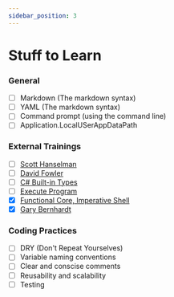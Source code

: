 ```yaml
---
sidebar_position: 3
---
```


# Stuff to Learn

### General

- [ ] Markdown (The markdown syntax)
- [ ] YAML (The markdown syntax)
- [ ] Command prompt (using the command line)
- [ ] Application.LocalUSerAppDataPath

### External Trainings

- [ ] [Scott Hanselman](https://www.youtube.com/playlist?list=PL0M0zPgJ3HSesuPIObeUVQNbKqlw5U2Vr)
- [ ] [David Fowler](https://twitter.com/davidfowl?ref_src=twsrc%5Egoogle%7Ctwcamp%5Eserp%7Ctwgr%5Eauthor)
- [ ] [C# Built-in Types](https://docs.microsoft.com/en-us/dotnet/csharp/language-reference/builtin-types/built-in-types)
- [ ] [Execute Program](https://www.executeprogram.com/)
- [x] [Functional Core, Imperative Shell](https://www.destroyallsoftware.com/screencasts/catalog/functional-core-imperative-shell)
- [x] [Gary Bernhardt](https://www.destroyallsoftware.com/talks/wat)

### Coding Practices

- [ ] DRY (Don't Repeat Yourselves)
- [ ] Variable naming conventions
- [ ] Clear and conscise comments
- [ ] Reusability and scalability
- [ ] Testing
